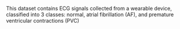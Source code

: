 This dataset contains ECG signals collected from a wearable device, classified into 3 classes: normal, atrial fibrillation (AF), and premature ventricular contractions (PVC)